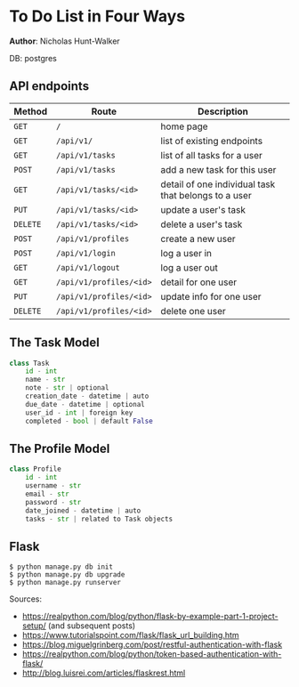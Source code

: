 # To Do List in Four Ways

**Author**: Nicholas Hunt-Walker

DB: postgres

## API endpoints

| Method | Route | Description |
| ------ | ----- | ----------- |
| `GET` | `/` | home page |
| `GET` | `/api/v1/` | list of existing endpoints |
| `GET` | `/api/v1/tasks` | list of all tasks for a user |
| `POST` | `/api/v1/tasks` | add a new task for this user |
| `GET` | `/api/v1/tasks/<id>` | detail of one individual task that belongs to a user |
| `PUT` | `/api/v1/tasks/<id>` | update a user's task |
| `DELETE` | `/api/v1/tasks/<id>` | delete a user's task |
| `POST` | `/api/v1/profiles` | create a new user |
| `POST` | `/api/v1/login` | log a user in |
| `GET` | `/api/v1/logout` | log a user out |
| `GET` | `/api/v1/profiles/<id>` | detail for one user |
| `PUT` | `/api/v1/profiles/<id>` | update info for one user |
| `DELETE` | `/api/v1/profiles/<id>` | delete one user |

## The Task Model

```python
class Task
    id - int
    name - str
    note - str | optional
    creation_date - datetime | auto
    due_date - datetime | optional
    user_id - int | foreign key
    completed - bool | default False
```

## The Profile Model

```python
class Profile
    id - int
    username - str
    email - str
    password - str
    date_joined - datetime | auto
    tasks - str | related to Task objects
```

## Flask

```
$ python manage.py db init
$ python manage.py db upgrade
$ python manage.py runserver
```

Sources:
- https://realpython.com/blog/python/flask-by-example-part-1-project-setup/ (and subsequent posts)
- https://www.tutorialspoint.com/flask/flask_url_building.htm
- https://blog.miguelgrinberg.com/post/restful-authentication-with-flask
- https://realpython.com/blog/python/token-based-authentication-with-flask/
- http://blog.luisrei.com/articles/flaskrest.html